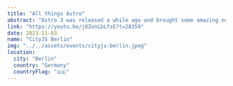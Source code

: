 ```yaml
---
title: "All things Astro"
abstract: "Astro 3 was released a while ago and brought some amazing new features with it. In this talk, we'll take a look at some of the new released features in Astro 3, do some live coding and have some fun. Maybe we also take a look at what's coming next in Astro 4."
link: "https://youtu.be/jOZonLbLfsE?t=28359"
date: 2023-11-03
name: "CityJS Berlin"
img: "../../assets/events/cityjs-berlin.jpeg"
location:
  city: "Berlin"
  country: "Germany"
  countryFlag: "🇩🇪"
---
```

